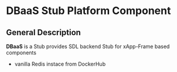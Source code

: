 # DBaaS Stub Platform Component
## General Description
__DBaaS__ is a Stub provides SDL backend Stub for xApp-Frame based components
* vanilla Redis instace from DockerHub


